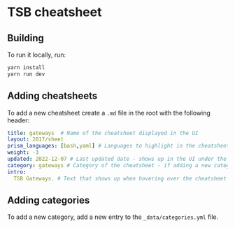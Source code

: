 # TSB cheatsheet

## Building

To run it locally, run:

```bash
yarn install
yarn run dev
```

## Adding cheatsheets

To add a new cheatsheet create a `.md` file in the root with the following header:

```yaml
title: gateways  # Name of the cheatsheet displayed in the UI
layout: 2017/sheet
prism_languages: [bash,yaml] # Languages to highlight in the cheatsheet
weight: -3 
updated: 2022-12-07 # Last updated date - shows up in the UI under the Recently updated section
category: gateways # Category of the cheatsheet - if adding a new category, look at the _data/categories.yml file
intro:
  TSB Gateways. # Text that shows up when hovering over the cheatsheet name in the UI
```

## Adding categories

To add a new category, add a new entry to the `_data/categories.yml` file.
